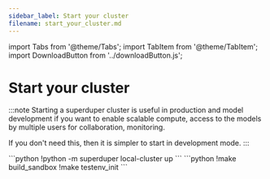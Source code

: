 ```yaml
---
sidebar_label: Start your cluster
filename: start_your_cluster.md
---
```

import Tabs from '@theme/Tabs';
import TabItem from '@theme/TabItem';
import DownloadButton from '../downloadButton.js';


<!-- TABS -->
# Start your cluster

:::note
Starting a superduper cluster is useful in production and model development
if you want to enable scalable compute, access to the models by multiple users for collaboration, 
monitoring.

If you don't need this, then it is simpler to start in development mode.
:::


<Tabs>
    <TabItem value="Experimental Cluster" label="Experimental Cluster" default>
        ```python
        !python -m superduper local-cluster up        
        ```
    </TabItem>
    <TabItem value="Docker-Compose" label="Docker-Compose" default>
        ```python
        !make build_sandbox
        !make testenv_init        
        ```
    </TabItem>
</Tabs>
<DownloadButton filename="start_your_cluster.md" />
